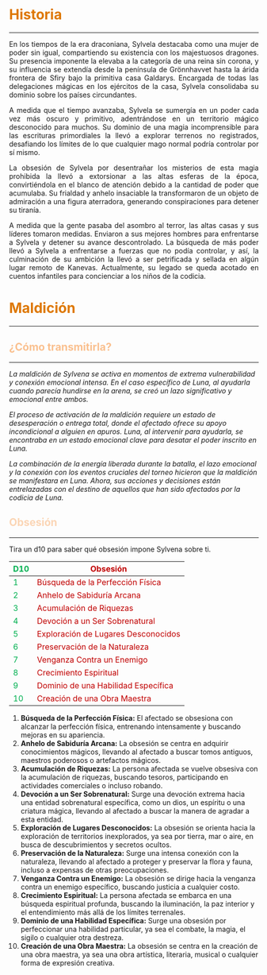 
# <font color="#de7802">Historia</font>
---
<p align="justify">En los tiempos de la era draconiana, Sylvela destacaba como una mujer de poder sin igual, compartiendo su existencia con los majestuosos dragones. Su presencia imponente la elevaba a la categoría de una reina sin corona, y su influencia se extendía desde la península de Grönnhavvet hasta la árida frontera de Sfiry bajo la primitiva casa Galdarys. Encargada de todas las delegaciones mágicas en los ejércitos de la casa, Sylvela consolidaba su dominio sobre los países circundantes.</p>

<p align="justify">A medida que el tiempo avanzaba, Sylvela se sumergía en un poder cada vez más oscuro y primitivo, adentrándose en un territorio mágico desconocido para muchos. Su dominio de una magia incomprensible para las escrituras primordiales la llevó a explorar terrenos no registrados, desafiando los límites de lo que cualquier mago normal podría controlar por sí mismo.</p>

<p align="justify">La obsesión de Sylvela por desentrañar los misterios de esta magia prohibida la llevó a extorsionar a las altas esferas de la época, convirtiéndola en el blanco de atención debido a la cantidad de poder que acumulaba. Su frialdad y anhelo insaciable la transformaron de un objeto de admiración a una figura aterradora, generando conspiraciones para detener su tiranía.</p>

<p align="justify">A medida que la gente pasaba del asombro al terror, las altas casas y sus líderes tomaron medidas. Enviaron a sus mejores hombres para enfrentarse a Sylvela y detener su avance descontrolado. La búsqueda de más poder llevó a Sylvela a enfrentarse a fuerzas que no podía controlar, y así, la culminación de su ambición la llevó a ser petrificada y sellada en algún lugar remoto de Kanevas. Actualmente, su legado se queda acotado en cuentos infantiles para concienciar a los niños de la codicia.</p>


# <font color="#de7802">Maldición</font>
---
## <font color="#fac08f">¿Cómo transmitirla?</font>
---
_La maldición de Sylvena se activa en momentos de extrema vulnerabilidad y conexión emocional intensa. En el caso específico de Luna, al ayudarla cuando parecía hundirse en la arena, se creó un lazo significativo y emocional entre ambos._

_El proceso de activación de la maldición requiere un estado de desesperación o entrega total, donde el afectado ofrece su apoyo incondicional a alguien en apuros. Luna, al intervenir para ayudarla, se encontraba en un estado emocional clave para desatar el poder inscrito en Luna._

_La combinación de la energía liberada durante la batalla, el lazo emocional y la conexión con los eventos cruciales del torneo hicieron que la maldición se manifestara en Luna. Ahora, sus acciones y decisiones están entrelazadas con el destino de aquellos que han sido afectados por la codicia de Luna._

## <font color="#fbd5b5">Obsesión</font>
---

Tira un d10 para saber qué obsesión impone Sylvena sobre ti.

| <font color="#00b050">D10</font> | <font color="#c00000">Obsesión</font>                            |
| ------ | ----------------------------------- |
| <font color="#00b050">1</font>      | <font color="#c00000">Búsqueda de la Perfección Física</font>    |
| <font color="#00b050">2</font>      | <font color="#c00000">Anhelo de Sabiduría Arcana</font>          |
| <font color="#00b050">3</font>      | <font color="#c00000">Acumulación de Riquezas</font>             |
| <font color="#00b050">4</font>      | <font color="#c00000">Devoción a un Ser Sobrenatural</font>      |
| <font color="#00b050">5</font>      | <font color="#c00000">Exploración de Lugares Desconocidos</font> |
| <font color="#00b050">6</font>      | <font color="#c00000">Preservación de la Naturaleza</font>       |
| <font color="#00b050">7</font>      | <font color="#c00000">Venganza Contra un Enemigo</font>          |
| <font color="#00b050">8</font>      | <font color="#c00000">Crecimiento Espiritual</font>              |
| <font color="#00b050">9</font>      | <font color="#c00000">Dominio de una Habilidad Específica</font> |
| <font color="#00b050">10</font>     | <font color="#c00000">Creación de una Obra Maestra</font>        |

1. **Búsqueda de la Perfección Física:** El afectado se obsesiona con alcanzar la perfección física, entrenando intensamente y buscando mejoras en su apariencia.  
2. **Anhelo de Sabiduría Arcana:** La obsesión se centra en adquirir conocimientos mágicos, llevando al afectado a buscar tomos antiguos, maestros poderosos o artefactos mágicos.
3. **Acumulación de Riquezas:** La persona afectada se vuelve obsesiva con la acumulación de riquezas, buscando tesoros, participando en actividades comerciales o incluso robando.
4. **Devoción a un Ser Sobrenatural:** Surge una devoción extrema hacia una entidad sobrenatural específica, como un dios, un espíritu o una criatura mágica, llevando al afectado a buscar la manera de agradar a esta entidad.
5. **Exploración de Lugares Desconocidos:** La obsesión se orienta hacia la exploración de territorios inexplorados, ya sea por tierra, mar o aire, en busca de descubrimientos y secretos ocultos.
6. **Preservación de la Naturaleza:** Surge una intensa conexión con la naturaleza, llevando al afectado a proteger y preservar la flora y fauna, incluso a expensas de otras preocupaciones.
7. **Venganza Contra un Enemigo:** La obsesión se dirige hacia la venganza contra un enemigo específico, buscando justicia a cualquier costo.
8. **Crecimiento Espiritual:** La persona afectada se embarca en una búsqueda espiritual profunda, buscando la iluminación, la paz interior y el entendimiento más allá de los límites terrenales.
9. **Dominio de una Habilidad Específica:** Surge una obsesión por perfeccionar una habilidad particular, ya sea el combate, la magia, el sigilo o cualquier otra destreza.
10. **Creación de una Obra Maestra:** La obsesión se centra en la creación de una obra maestra, ya sea una obra artística, literaria, musical o cualquier forma de expresión creativa.